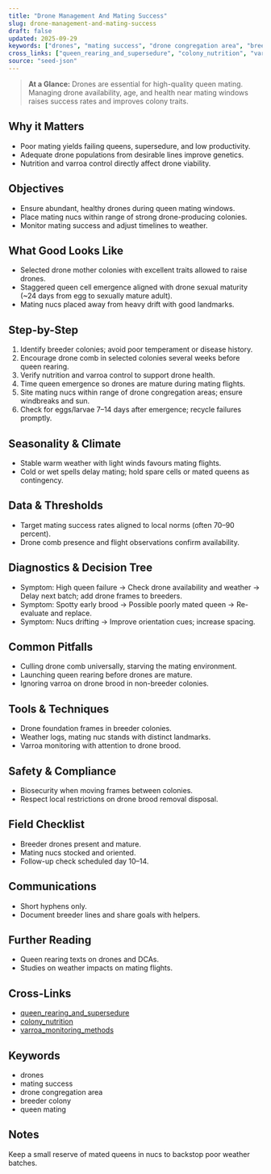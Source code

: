 ```yaml
---
title: "Drone Management And Mating Success"
slug: drone-management-and-mating-success
draft: false
updated: 2025-09-29
keywords: ["drones", "mating success", "drone congregation area", "breeder colony", "queen mating"]
cross_links: ["queen_rearing_and_supersedure", "colony_nutrition", "varroa_monitoring_methods"]
source: "seed-json"
---
```


> **At a Glance:** Drones are essential for high-quality queen mating. Managing drone availability, age, and health near mating windows raises success rates and improves colony traits.

## Why it Matters
- Poor mating yields failing queens, supersedure, and low productivity.
- Adequate drone populations from desirable lines improve genetics.
- Nutrition and varroa control directly affect drone viability.

## Objectives
- Ensure abundant, healthy drones during queen mating windows.
- Place mating nucs within range of strong drone-producing colonies.
- Monitor mating success and adjust timelines to weather.

## What Good Looks Like
- Selected drone mother colonies with excellent traits allowed to raise drones.
- Staggered queen cell emergence aligned with drone sexual maturity (~24 days from egg to sexually mature adult).
- Mating nucs placed away from heavy drift with good landmarks.

## Step-by-Step
1) Identify breeder colonies; avoid poor temperament or disease history.
2) Encourage drone comb in selected colonies several weeks before queen rearing.
3) Verify nutrition and varroa control to support drone health.
4) Time queen emergence so drones are mature during mating flights.
5) Site mating nucs within range of drone congregation areas; ensure windbreaks and sun.
6) Check for eggs/larvae 7–14 days after emergence; recycle failures promptly.

## Seasonality & Climate
- Stable warm weather with light winds favours mating flights.
- Cold or wet spells delay mating; hold spare cells or mated queens as contingency.

## Data & Thresholds
- Target mating success rates aligned to local norms (often 70–90 percent).
- Drone comb presence and flight observations confirm availability.

## Diagnostics & Decision Tree
- Symptom: High queen failure -> Check drone availability and weather -> Delay next batch; add drone frames to breeders.
- Symptom: Spotty early brood -> Possible poorly mated queen -> Re-evaluate and replace.
- Symptom: Nucs drifting -> Improve orientation cues; increase spacing.

## Common Pitfalls
- Culling drone comb universally, starving the mating environment.
- Launching queen rearing before drones are mature.
- Ignoring varroa on drone brood in non-breeder colonies.

## Tools & Techniques
- Drone foundation frames in breeder colonies.
- Weather logs, mating nuc stands with distinct landmarks.
- Varroa monitoring with attention to drone brood.

## Safety & Compliance
- Biosecurity when moving frames between colonies.
- Respect local restrictions on drone brood removal disposal.

## Field Checklist
- Breeder drones present and mature.
- Mating nucs stocked and oriented.
- Follow-up check scheduled day 10–14.

## Communications
- Short hyphens only.
- Document breeder lines and share goals with helpers.

## Further Reading
- Queen rearing texts on drones and DCAs.
- Studies on weather impacts on mating flights.

## Cross-Links
- [queen_rearing_and_supersedure](/topics/queen-rearing-and-supersedure/)
- [colony_nutrition](/topics/colony-nutrition/)
- [varroa_monitoring_methods](/topics/varroa-monitoring-methods/)

## Keywords
- drones
- mating success
- drone congregation area
- breeder colony
- queen mating

## Notes
Keep a small reserve of mated queens in nucs to backstop poor weather batches.
